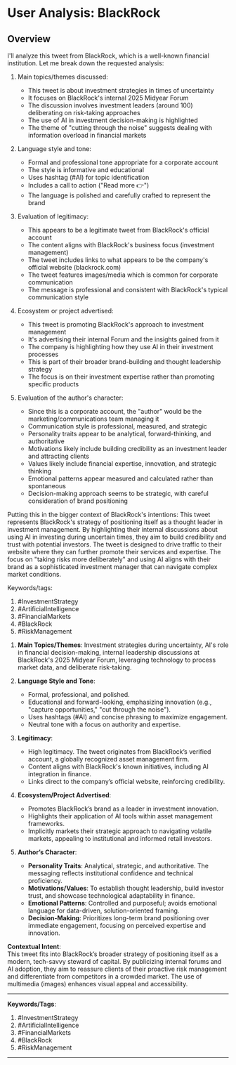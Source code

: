 # User Analysis: BlackRock

## Overview

<think>
I'll analyze this tweet from BlackRock, which is a well-known financial institution. Let me break down the requested analysis:

1. Main topics/themes discussed:
   - This tweet is about investment strategies in times of uncertainty
   - It focuses on BlackRock's internal 2025 Midyear Forum
   - The discussion involves investment leaders (around 100) deliberating on risk-taking approaches
   - The use of AI in investment decision-making is highlighted
   - The theme of "cutting through the noise" suggests dealing with information overload in financial markets

2. Language style and tone:
   - Formal and professional tone appropriate for a corporate account
   - The style is informative and educational
   - Uses hashtag (#AI) for topic identification
   - Includes a call to action ("Read more 👉")
   - The language is polished and carefully crafted to represent the brand

3. Evaluation of legitimacy:
   - This appears to be a legitimate tweet from BlackRock's official account
   - The content aligns with BlackRock's business focus (investment management)
   - The tweet includes links to what appears to be the company's official website (blackrock.com)
   - The tweet features images/media which is common for corporate communication
   - The message is professional and consistent with BlackRock's typical communication style

4. Ecosystem or project advertised:
   - This tweet is promoting BlackRock's approach to investment management
   - It's advertising their internal Forum and the insights gained from it
   - The company is highlighting how they use AI in their investment processes
   - This is part of their broader brand-building and thought leadership strategy
   - The focus is on their investment expertise rather than promoting specific products

5. Evaluation of the author's character:
   - Since this is a corporate account, the "author" would be the marketing/communications team managing it
   - Communication style is professional, measured, and strategic
   - Personality traits appear to be analytical, forward-thinking, and authoritative
   - Motivations likely include building credibility as an investment leader and attracting clients
   - Values likely include financial expertise, innovation, and strategic thinking
   - Emotional patterns appear measured and calculated rather than spontaneous
   - Decision-making approach seems to be strategic, with careful consideration of brand positioning

Putting this in the bigger context of BlackRock's intentions:
This tweet represents BlackRock's strategy of positioning itself as a thought leader in investment management. By highlighting their internal discussions about using AI in investing during uncertain times, they aim to build credibility and trust with potential investors. The tweet is designed to drive traffic to their website where they can further promote their services and expertise. The focus on "taking risks more deliberately" and using AI aligns with their brand as a sophisticated investment manager that can navigate complex market conditions.

Keywords/tags:
1. #InvestmentStrategy
2. #ArtificialIntelligence
3. #FinancialMarkets
4. #BlackRock
5. #RiskManagement
</think>

1. **Main Topics/Themes**: Investment strategies during uncertainty, AI's role in financial decision-making, internal leadership discussions at BlackRock's 2025 Midyear Forum, leveraging technology to process market data, and deliberate risk-taking.

2. **Language Style and Tone**:  
   - Formal, professional, and polished.  
   - Educational and forward-looking, emphasizing innovation (e.g., "capture opportunities," "cut through the noise").  
   - Uses hashtags (#AI) and concise phrasing to maximize engagement.  
   - Neutral tone with a focus on authority and expertise.

3. **Legitimacy**:  
   - High legitimacy. The tweet originates from BlackRock’s verified account, a globally recognized asset management firm.  
   - Content aligns with BlackRock's known initiatives, including AI integration in finance.  
   - Links direct to the company’s official website, reinforcing credibility.

4. **Ecosystem/Project Advertised**:  
   - Promotes BlackRock’s brand as a leader in investment innovation.  
   - Highlights their application of AI tools within asset management frameworks.  
   - Implicitly markets their strategic approach to navigating volatile markets, appealing to institutional and informed retail investors.

5. **Author’s Character**:  
   - **Personality Traits**: Analytical, strategic, and authoritative. The messaging reflects institutional confidence and technical proficiency.  
   - **Motivations/Values**: To establish thought leadership, build investor trust, and showcase technological adaptability in finance.  
   - **Emotional Patterns**: Controlled and purposeful; avoids emotional language for data-driven, solution-oriented framing.  
   - **Decision-Making**: Prioritizes long-term brand positioning over immediate engagement, focusing on perceived expertise and innovation.

**Contextual Intent**:  
This tweet fits into BlackRock’s broader strategy of positioning itself as a modern, tech-savvy steward of capital. By publicizing internal forums and AI adoption, they aim to reassure clients of their proactive risk management and differentiate from competitors in a crowded market. The use of multimedia (images) enhances visual appeal and accessibility.

---

**Keywords/Tags**:  
1. #InvestmentStrategy  
2. #ArtificialIntelligence  
3. #FinancialMarkets  
4. #BlackRock  
5. #RiskManagement
---
